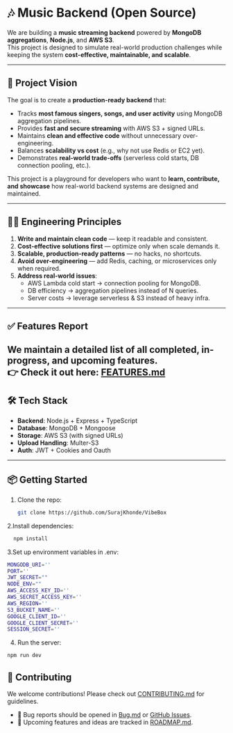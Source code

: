 # 🎶 Music Backend (Open Source)

We are building a **music streaming backend** powered by **MongoDB aggregations**, **Node.js**, and **AWS S3**.  
This project is designed to simulate real-world production challenges while keeping the system **cost-effective, maintainable, and scalable**.

---

## 🎯 Project Vision
The goal is to create a **production-ready backend** that:
- Tracks **most famous singers, songs, and user activity** using MongoDB aggregation pipelines.
- Provides **fast and secure streaming** with AWS S3 + signed URLs.
- Maintains **clean and effective code** without unnecessary over-engineering.
- Balances **scalability vs cost** (e.g., why not use Redis or EC2 yet).
- Demonstrates **real-world trade-offs** (serverless cold starts, DB connection pooling, etc.).

This project is a playground for developers who want to **learn, contribute, and showcase** how real-world backend systems are designed and maintained.

---

## 🧑‍💻 Engineering Principles
1. **Write and maintain clean code** — keep it readable and consistent.  
2. **Cost-effective solutions first** — optimize only when scale demands it.  
3. **Scalable, production-ready patterns** — no hacks, no shortcuts.  
4. **Avoid over-engineering** — add Redis, caching, or microservices only when required.  
5. **Address real-world issues**:
   - AWS Lambda cold start → connection pooling for MongoDB.  
   - DB efficiency → aggregation pipelines instead of N queries.  
   - Server costs → leverage serverless & S3 instead of heavy infra.  

---

## ✅ Features Report

We maintain a detailed list of all completed, in-progress, and upcoming features.  
👉 Check it out here: [FEATURES.md](./FEATURES.md)  
---



## 🛠️ Tech Stack
- **Backend**: Node.js + Express + TypeScript  
- **Database**: MongoDB + Mongoose  
- **Storage**: AWS S3 (with signed URLs)  
- **Upload Handling**: Multer-S3  
- **Auth**: JWT + Cookies and Oauth 

---

## 📦 Getting Started
1. Clone the repo:
   ```bash
   git clone https://github.com/SurajKhonde/VibeBox
2.Install dependencies:
   ```bash
     npm install
```     
3.Set up environment variables in .env:
```bash
MONGODB_URI=''
PORT=''
JWT_SECRET=""
NODE_ENV=""
AWS_ACCESS_KEY_ID=''
AWS_SECRET_ACCESS_KEY=''
AWS_REGION=''
S3_BUCKET_NAME=''
GOOGLE_CLIENT_ID=''
GOOGLE_CLIENT_SECRET=''
SESSION_SECRET=''
```
4. Run the server:
```bash
npm run dev
```
## 🤝 Contributing

We welcome contributions! Please check out [CONTRIBUTING.md](./CONTRIBUTING.md) for guidelines.  

- 🐞 Bug reports should be opened in [Bug.md](./Bug.md) or [GitHub Issues](../../issues).  
- 📌 Upcoming features and ideas are tracked in [ROADMAP.md](./ROADMAP.md).  
